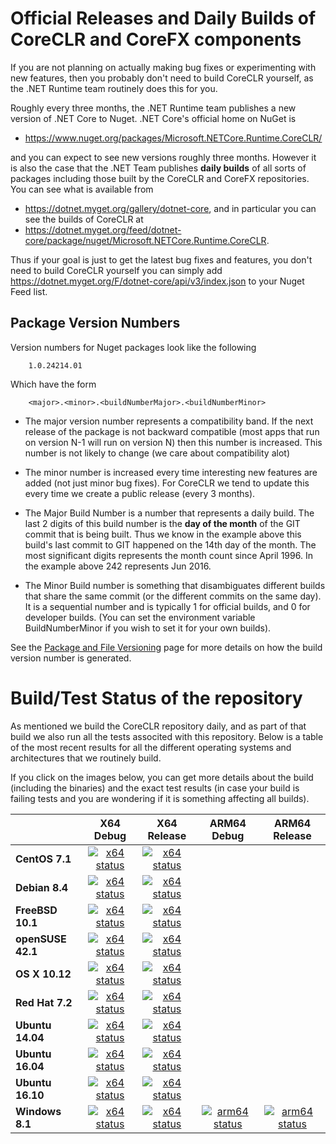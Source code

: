 # Official Releases and Daily Builds of CoreCLR and CoreFX components

If you are not planning on actually making bug fixes or experimenting with new features, then you probably
don't need to build CoreCLR yourself, as the .NET Runtime team routinely does this for you.   

Roughly every three months, the .NET Runtime team publishes a new version of .NET Core to Nuget.   .NET Core's
official home on NuGet is 
 
 * <https://www.nuget.org/packages/Microsoft.NETCore.Runtime.CoreCLR/> 
 
and you can expect to see new versions roughly three months.   However it is also the case that the .NET 
Team publishes **daily builds** of all sorts of packages including those built by the CoreCLR and CoreFX 
repositories.  You can see what is available from

 * <https://dotnet.myget.org/gallery/dotnet-core>, and in particular you can see the builds of CoreCLR at 
 * <https://dotnet.myget.org/feed/dotnet-core/package/nuget/Microsoft.NETCore.Runtime.CoreCLR>.   
 
Thus if your goal is just to get the latest bug fixes and features, you don't need to build CoreCLR yourself you 
can simply add <https://dotnet.myget.org/F/dotnet-core/api/v3/index.json> to your Nuget Feed list. 

## Package Version Numbers

Version numbers for Nuget packages look like the following
```
    1.0.24214.01
```
Which have the form
```
    <major>.<minor>.<buildNumberMajor>.<buildNumberMinor>
```

* The major version number represents a compatibility band.   If the next release of the package is not
  backward compatible (most apps that run on version N-1 will run on version N) then this number is increased.
  This number is not likely to change (we care about compatibility alot)  

* The minor number is increased every time interesting new features are added (not just minor bug fixes).
  For CoreCLR we tend to update this every time we create a public release (every 3 months).  

* The Major Build Number is a number that represents a daily build.   The last 2 digits of this build number
  is the **day of the month** of the GIT commit that is being built.   Thus we know in the example above this 
  build's last commit to GIT happened on the 14th day of the month.   The most significant digits represents
  the month count since April 1996.   In the example above 242 represents Jun 2016.   

* The Minor Build number is something that disambiguates different builds that share the same 
  commit (or the different commits on the same day).   It is a sequential number and is typically 1 for
  official builds, and 0 for developer builds.   (You can set the environment variable BuildNumberMinor if
  you wish to set it for your own builds).  

  

See the [Package and File Versioning](https://github.com/dotnet/corefx/blob/master/Documentation/building/versioning.md) page
for more details on how the build version number is generated.   



# Build/Test Status of the repository

As mentioned we build the CoreCLR repository daily, and as part of that build we also run all 
the tests associted with this repository.  Below is a table of the most recent results for all
the different operating systems and architectures that we routinely build.  

If you click on the images below, you can get more details about the build (including the binaries)
and the exact test results (in case your build is failing tests and you are wondering if it is 
something affecting all builds).    

|   | X64 Debug | X64 Release | ARM64 Debug | ARM64 Release |
|---|:-----:|:-------:|:-------:|:-------:|
|**CentOS 7.1**|[![x64 status](https://ci.dot.net/job/dotnet_coreclr/job/master/job/debug_centos7.1/badge/icon)](http://ci.dot.net/job/dotnet_coreclr/job/master/job/debug_centos7.1)|[![x64 status](https://ci.dot.net/job/dotnet_coreclr/job/master/job/release_centos7.1/badge/icon)](http://ci.dot.net/job/dotnet_coreclr/job/master/job/release_centos7.1)|||
|**Debian 8.4**|[![x64 status](https://ci.dot.net/job/dotnet_coreclr/job/master/job/debug_debian8.4/badge/icon)](http://ci.dot.net/job/dotnet_coreclr/job/master/job/debug_debian8.4)|[![x64 status](https://ci.dot.net/job/dotnet_coreclr/job/master/job/release_debian8.4/badge/icon)](http://ci.dot.net/job/dotnet_coreclr/job/master/job/release_debian8.4)|||
|**FreeBSD 10.1**|[![x64 status](https://ci.dot.net/job/dotnet_coreclr/job/master/job/debug_freebsd/badge/icon)](http://ci.dot.net/job/dotnet_coreclr/job/master/job/debug_freebsd)|[![x64 status](https://ci.dot.net/job/dotnet_coreclr/job/master/job/release_freebsd/badge/icon)](http://ci.dot.net/job/dotnet_coreclr/job/master/job/release_freebsd)|||
|**openSUSE 42.1**|[![x64 status](https://ci.dot.net/job/dotnet_coreclr/job/master/job/debug_opensuse42.1/badge/icon)](http://ci.dot.net/job/dotnet_coreclr/job/master/job/debug_opensuse42.1)|[![x64 status](https://ci.dot.net/job/dotnet_coreclr/job/master/job/release_opensuse42.1/badge/icon)](http://ci.dot.net/job/dotnet_coreclr/job/master/job/release_opensuse42.1)|||
|**OS X 10.12**|[![x64 status](https://ci.dot.net/job/dotnet_coreclr/job/master/job/debug_osx10.12/badge/icon)](http://ci.dot.net/job/dotnet_coreclr/job/master/job/debug_osx10.12)|[![x64 status](https://ci.dot.net/job/dotnet_coreclr/job/master/job/release_osx10.12/badge/icon)](http://ci.dot.net/job/dotnet_coreclr/job/master/job/release_osx10.12)|||
|**Red Hat 7.2**|[![x64 status](https://ci.dot.net/job/dotnet_coreclr/job/master/job/debug_rhel7.2/badge/icon)](http://ci.dot.net/job/dotnet_coreclr/job/master/job/debug_rhel7.2)|[![x64 status](https://ci.dot.net/job/dotnet_coreclr/job/master/job/release_rhel7.2/badge/icon)](http://ci.dot.net/job/dotnet_coreclr/job/master/job/release_rhel7.2)|||
|**Ubuntu 14.04**|[![x64 status](https://ci.dot.net/job/dotnet_coreclr/job/master/job/debug_ubuntu/badge/icon)](http://ci.dot.net/job/dotnet_coreclr/job/master/job/debug_ubuntu)|[![x64 status](https://ci.dot.net/job/dotnet_coreclr/job/master/job/release_ubuntu/badge/icon)](http://ci.dot.net/job/dotnet_coreclr/job/master/job/release_ubuntu)|||
|**Ubuntu 16.04**|[![x64 status](https://ci.dot.net/job/dotnet_coreclr/job/master/job/debug_ubuntu16.04/badge/icon)](http://ci.dot.net/job/dotnet_coreclr/job/master/job/debug_ubuntu16.04)|[![x64 status](https://ci.dot.net/job/dotnet_coreclr/job/master/job/release_ubuntu16.04/badge/icon)](http://ci.dot.net/job/dotnet_coreclr/job/master/job/release_ubuntu16.04)|||
|**Ubuntu 16.10**|[![x64 status](https://ci.dot.net/job/dotnet_coreclr/job/master/job/debug_ubuntu16.10/badge/icon)](http://ci.dot.net/job/dotnet_coreclr/job/master/job/debug_ubuntu16.10)|[![x64 status](https://ci.dot.net/job/dotnet_coreclr/job/master/job/release_ubuntu16.10/badge/icon)](http://ci.dot.net/job/dotnet_coreclr/job/master/job/release_ubuntu16.10)|||
|**Windows 8.1**|[![x64 status](https://ci.dot.net/job/dotnet_coreclr/job/master/job/debug_windows_nt/badge/icon)](http://ci.dot.net/job/dotnet_coreclr/job/master/job/debug_windows_nt)|[![x64 status](https://ci.dot.net/job/dotnet_coreclr/job/master/job/release_windows_nt/badge/icon)](http://ci.dot.net/job/dotnet_coreclr/job/master/job/release_windows_nt)|[![arm64 status](https://ci.dot.net/job/dotnet_coreclr/job/master/job/arm64_cross_debug_windows_nt/badge/icon)](http://ci.dot.net/job/dotnet_coreclr/job/master/job/arm64_cross_debug_windows_nt)|[![arm64 status](https://ci.dot.net/job/dotnet_coreclr/job/master/job/arm64_cross_release_windows_nt/badge/icon)](http://ci.dot.net/job/dotnet_coreclr/job/master/job/arm64_cross_release_windows_nt)|
